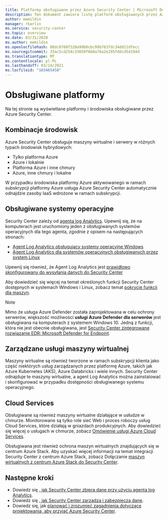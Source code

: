 ```yaml
---
title: Platformy obsługiwane przez Azure Security Center | Microsoft Docs
description: Ten dokument zawiera listę platform obsługiwanych przez Azure Security Center.
author: memildin
manager: rkarlin
ms.service: security-center
ms.topic: overview
ms.date: 03/31/2020
ms.author: memildin
ms.openlocfilehash: 88dc0760f320a99b0cbc99b7637dc34dd11dfecc
ms.sourcegitcommit: 33ac5cd254c33659f668a76a2e295fddcd5d194d
ms.translationtype: MT
ms.contentlocale: pl-PL
ms.lasthandoff: 03/14/2021
ms.locfileid: "103465450"
---
```

# <a name="supported-platforms"></a>Obsługiwane platformy 

Na tej stronie są wyświetlane platformy i środowiska obsługiwane przez Azure Security Center.

## <a name="combinations-of-environments"></a>Kombinacje środowisk <a name="vm-server"></a>

Azure Security Center obsługuje maszyny wirtualne i serwery w różnych typach środowisk hybrydowych:

* Tylko platforma Azure
* Azure i lokalnie
* Platforma Azure i inne chmury
* Azure, inne chmury i lokalne

W przypadku środowiska platformy Azure aktywowanego w ramach subskrypcji platformy Azure usługa Azure Security Center automatycznie odnajdzie zasoby IaaS wdrożone w ramach subskrypcji.

## <a name="supported-operating-systems"></a>Obsługiwane systemy operacyjne

Security Center zależy od [agenta log Analytics](../azure-monitor/agents/agents-overview.md#log-analytics-agent). Upewnij się, że na komputerach jest uruchomiony jeden z obsługiwanych systemów operacyjnych dla tego agenta, zgodnie z opisem na następujących stronach:

* [Agent Log Analytics obsługujący systemy operacyjne Windows](../azure-monitor/agents/agents-overview.md#supported-operating-systems)
* [Agent Log Analytics dla systemów operacyjnych obsługiwanych przez system Linux](../azure-monitor/agents/agents-overview.md#supported-operating-systems)

Upewnij się również, że Agent Log Analytics jest [prawidłowo skonfigurowany do wysyłania danych do Security Center](security-center-enable-data-collection.md#manual-agent)

Aby dowiedzieć się więcej na temat określonych funkcji Security Center dostępnych w systemach Windows i Linux, zobacz temat [pokrycie funkcji dla maszyn](security-center-services.md).

> [!NOTE]
> Mimo że usługa Azure Defender została zaprojektowana w celu ochrony serwerów, większość możliwości **usługi Azure Defender dla serwerów** jest obsługiwana na komputerach z systemem Windows 10. Jedną z funkcji, która nie jest obecnie obsługiwana, jest [Security Center zintegrowane rozwiązanie EDR: Microsoft Defender for Endpoint](security-center-wdatp.md).

## <a name="managed-virtual-machine-services"></a>Zarządzane usługi maszyny wirtualnej <a name="virtual-machine"></a>

Maszyny wirtualne są również tworzone w ramach subskrypcji klienta jako część niektórych usług zarządzanych przez platformę Azure, takich jak Azure Kubernetes (AKS), Azure Databricks i wiele innych. Security Center odnajduje te maszyny wirtualne, a agent Log Analytics można zainstalować i skonfigurować w przypadku dostępności obsługiwanego systemu operacyjnego.

## <a name="cloud-services"></a>Cloud Services <a name="cloud-services"></a>

Obsługiwane są również maszyny wirtualne działające w usłudze w chmurze. Monitorowane są tylko role sieć Web i proces roboczy usług Cloud Services, które działają w gniazdach produkcyjnych. Aby dowiedzieć się więcej o usługach w chmurze, zobacz [Omówienie usługi Azure Cloud Services](../cloud-services/cloud-services-choose-me.md).

Obsługiwana jest również ochrona maszyn wirtualnych znajdujących się w centrum Azure Stack. Aby uzyskać więcej informacji na temat integracji Security Center z centrum Azure Stack, zobacz Dołączanie [maszyn wirtualnych z centrum Azure Stack do Security Center](quickstart-onboard-machines.md?pivots=azure-portal#onboard-your-azure-stack-hub-vms). 

## <a name="next-steps"></a>Następne kroki

- Dowiedz się [, jak Security Center zbiera dane przy użyciu agenta log Analytics](security-center-enable-data-collection.md).
- Dowiedz się [, jak Security Center zarządza i zabezpiecza dane](security-center-data-security.md).
- Dowiedz się, jak [planować i zrozumieć zagadnienia dotyczące projektowania, aby przyjąć Azure Security Center](security-center-planning-and-operations-guide.md).